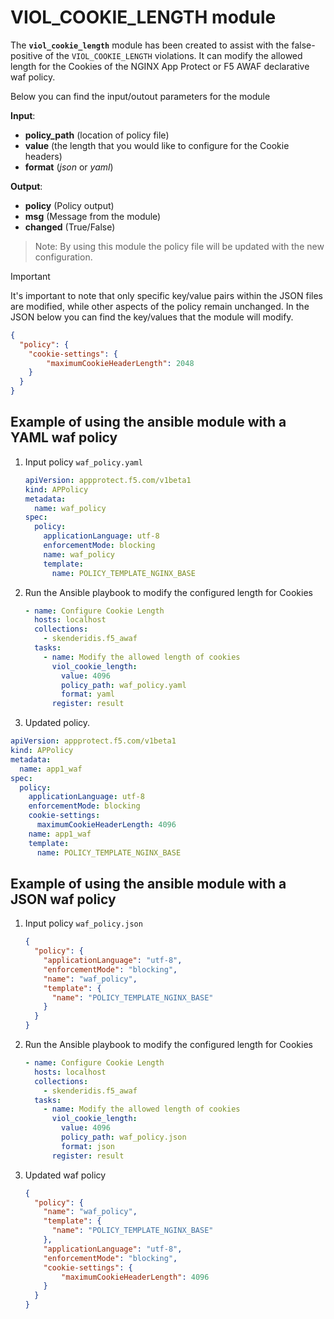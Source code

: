# VIOL_COOKIE_LENGTH module

The **`viol_cookie_length`** module has been created to assist with the false-positive of the `VIOL_COOKIE_LENGTH` violations. It can modify the allowed length for the Cookies of the NGINX App Protect or F5 AWAF declarative waf policy.

Below you can find the input/outout parameters for the module

**Input**:
- **policy_path** (location of policy file)
- **value** (the length that you would like to configure for the Cookie headers)
- **format** (*json* or *yaml*)

**Output**:
- **policy** (Policy output)
- **msg** (Message from the module)
- **changed** (True/False)

> Note: By using this module the policy file will be updated with the new configuration.

> [!IMPORTANT] 
It's important to note that only specific key/value pairs within the JSON files are modified, while other aspects of the policy remain unchanged.
In the JSON below you can find the key/values that the module will modify.

```json
{
  "policy": {
    "cookie-settings": {
        "maximumCookieHeaderLength": 2048
    }
  }
}
```

## Example of using the ansible module with a YAML waf policy
1. Input policy `waf_policy.yaml` 
    ```yaml
    apiVersion: appprotect.f5.com/v1beta1
    kind: APPolicy
    metadata:
      name: waf_policy
    spec:
      policy:
        applicationLanguage: utf-8
        enforcementMode: blocking
        name: waf_policy
        template:
          name: POLICY_TEMPLATE_NGINX_BASE
    ```

2. Run the Ansible playbook to modify the configured length for Cookies
    ```yaml
    - name: Configure Cookie Length
      hosts: localhost
      collections:
        - skenderidis.f5_awaf
      tasks:
        - name: Modify the allowed length of cookies
          viol_cookie_length:
            value: 4096
            policy_path: waf_policy.yaml
            format: yaml
          register: result
    ```

3.  Updated policy.
  ```yaml
  apiVersion: appprotect.f5.com/v1beta1
  kind: APPolicy
  metadata:
    name: app1_waf
  spec:
    policy:
      applicationLanguage: utf-8
      enforcementMode: blocking
      cookie-settings:
        maximumCookieHeaderLength: 4096
      name: app1_waf
      template:
        name: POLICY_TEMPLATE_NGINX_BASE
  ```


## Example of using the ansible module with a JSON waf policy
1. Input policy `waf_policy.json`
    ```json
    {
      "policy": {
        "applicationLanguage": "utf-8",
        "enforcementMode": "blocking",
        "name": "waf_policy",
        "template": {
          "name": "POLICY_TEMPLATE_NGINX_BASE"
        }
      }
    }
    ```

2. Run the Ansible playbook to modify the configured length for Cookies
    ```yaml
    - name: Configure Cookie Length
      hosts: localhost
      collections:
        - skenderidis.f5_awaf
      tasks:
        - name: Modify the allowed length of cookies
          viol_cookie_length:
            value: 4096
            policy_path: waf_policy.json
            format: json
          register: result
    ```


3. Updated waf policy
    ```json
    {
      "policy": {
        "name": "waf_policy",
        "template": {
          "name": "POLICY_TEMPLATE_NGINX_BASE"
        },
        "applicationLanguage": "utf-8",
        "enforcementMode": "blocking",
        "cookie-settings": {
            "maximumCookieHeaderLength": 4096
        }
      }
    }
    ```

